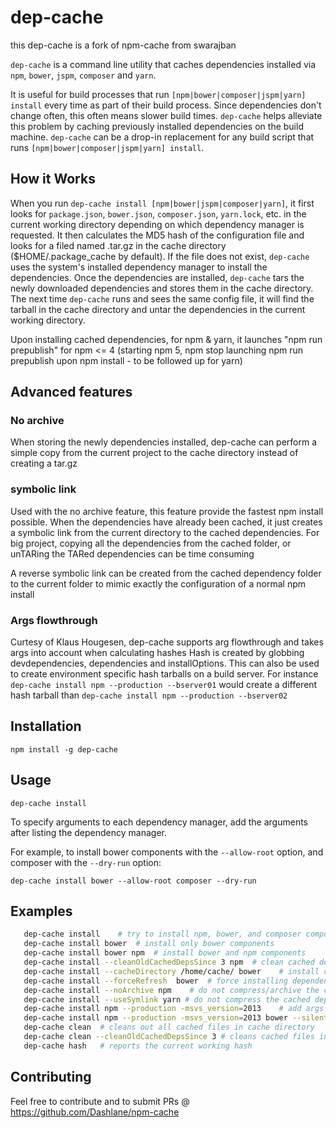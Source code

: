 dep-cache
=========
this dep-cache is a fork of npm-cache from swarajban

`dep-cache` is a command line utility that caches dependencies installed via `npm`, `bower`, `jspm`, `composer` and `yarn`.

It is useful for build processes that run `[npm|bower|composer|jspm|yarn] install` every time as part of their 
build process. Since dependencies don't change often, this often means slower build times. `dep-cache`
helps alleviate this problem by caching previously installed dependencies on the build machine. 
`dep-cache` can be a drop-in replacement for any build script that runs `[npm|bower|composer|jspm|yarn] install`. 

## How it Works
When you run `dep-cache install [npm|bower|jspm|composer|yarn]`, it first looks for `package.json`, `bower.json`,
`composer.json`, `yarn.lock`, etc. in the current working directory depending on which dependency manager is requested.
It then calculates the MD5 hash of the configuration file and looks for a filed named 
<MD5 of config.json>.tar.gz in the cache directory ($HOME/.package_cache by default). If the file does not
exist, `dep-cache` uses the system's installed dependency manager to install the dependencies. Once the
dependencies are installed, `dep-cache` tars the newly downloaded dependencies and stores them in the 
cache directory. The next time `dep-cache` runs and sees the same config file, it will find the tarball
in the cache directory and untar the dependencies in the current working directory.

Upon installing cached dependencies, for npm & yarn, it launches "npm run prepublish" for npm <= 4 (starting npm 5, npm
 stop launching npm run prepublish upon npm install - to be followed up for yarn)

## Advanced features

### No archive
When storing the newly dependencies installed, dep-cache can perform a simple copy from the current project
to the cache directory instead of creating a tar.gz

### symbolic link
Used with the no archive feature, this feature provide the fastest npm install possible. When the dependencies
have already been cached, it just creates a symbolic link from the current directory to the cached dependencies.
For big project, copying all the dependencies from the cached folder, or unTARing the TARed dependencies can be 
time consuming

A reverse symbolic link can be created from the cached dependency folder to the current folder to mimic exactly
the configuration of a normal npm install

### Args flowthrough
Curtesy of Klaus Hougesen, dep-cache supports arg flowthrough and takes args into account when calculating hashes
Hash is created by globbing devdependencies, dependencies and installOptions. This can also be used to create 
environment specific hash tarballs on a build server.
For instance
`dep-cache install npm --production --bserver01`
would create a different hash tarball than
`dep-cache install npm --production --bserver02`


## Installation
```
npm install -g dep-cache
```

## Usage
```
dep-cache install
```

To specify arguments to each dependency manager, add the arguments after listing the dependency manager. 

For example, to install bower components with the `--allow-root` option, and composer with the `--dry-run` option:
```
dep-cache install bower --allow-root composer --dry-run
```

## Examples
```bash
   dep-cache install    # try to install npm, bower, and composer components
   dep-cache install bower  # install only bower components
   dep-cache install bower npm  # install bower and npm components
   dep-cache install --cleanOldCachedDepsSince 3 npm  # clean cached dependency not used since 3 days and then install npm components
   dep-cache install --cacheDirectory /home/cache/ bower    # install components using /home/cache as cache directory
   dep-cache install --forceRefresh  bower  # force installing dependencies from package manager without cache
   dep-cache install --noArchive npm    # do not compress/archive the cached dependencies
   dep-cache install --useSymlink yarn # do not compress the cached dependencies, and when installing dependencies from cache, create a symlink instead of copying files
   dep-cache install npm --production -msvs_version=2013    # add args to npm installer
   dep-cache install npm --production -msvs_version=2013 bower --silent # add args to npm installer and bower
   dep-cache clean  # cleans out all cached files in cache directory
   dep-cache clean --cleanOldCachedDepsSince 3 # cleans cached files in cache directory that are older than 3 days
   dep-cache hash   # reports the current working hash
```

## Contributing
Feel free to contribute and to submit PRs @ https://github.com/Dashlane/npm-cache